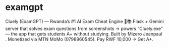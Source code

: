 # examgpt
Cluely (ExamGPT) — Rwanda’s #1 AI Exam Cheat Engine 🤖📚 Flask + Gemini server that solves exam questions from screenshots → powers “Cluely.exe” — the app that gets students A+ without studying. Built by Mizero Jeanpaul . Monetized via MTN MoMo (0798960545). Pay RWF 10,000 → Get A+.
